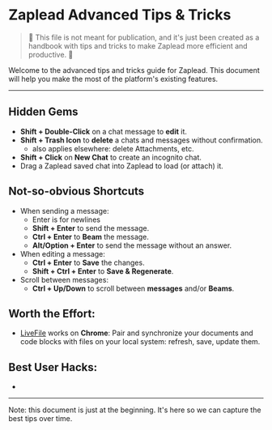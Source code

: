 # Zaplead Advanced Tips & Tricks

> 🚨 This file is not meant for publication, and it's just been created as a handbook with tips
> and tricks to make Zaplead more efficient and productive. 🚨

Welcome to the advanced tips and tricks guide for Zaplead. This document will help you make the most of the platform's existing features.

---

## Hidden Gems

- **Shift + Double-Click** on a chat message to **edit** it.
- **Shift + Trash Icon** to **delete** a chats and messages without confirmation.
  - also applies elsewhere: delete Attachments, etc.
- **Shift + Click** on **New Chat** to create an incognito chat.
- Drag a Zaplead saved chat into Zaplead to load (or attach) it.

## Not-so-obvious Shortcuts

- When sending a message:
  - Enter is for newlines
  - **Shift + Enter** to send the message.
  - **Ctrl + Enter** to **Beam** the message.
  - **Alt/Option + Enter** to send the message without an answer.
- When editing a message:
  - **Ctrl + Enter** to **Save** the changes.
  - **Shift + Ctrl + Enter** to **Save & Regenerate**.
- Scroll between messages:
  - **Ctrl + Up/Down** to scroll between **messages** and/or **Beams**.
  
## Worth the Effort:

- [LiveFile](help-feature-livefile.md) works on **Chrome**: Pair and synchronize your documents and code blocks with files on your local system: refresh, save, update them.

## Best User Hacks:

- 

---

Note: this document is just at the beginning. It's here so we can capture
the best tips over time.